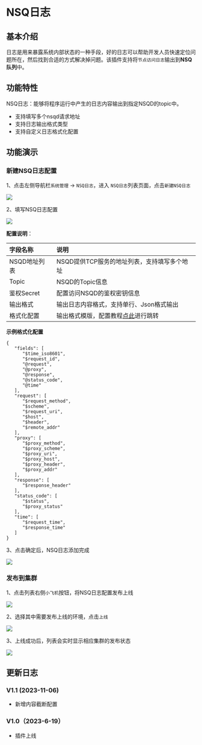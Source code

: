 # NSQ日志

## 基本介绍

日志是用来暴露系统内部状态的一种手段，好的日志可以帮助开发人员快速定位问题所在，然后找到合适的方式解决掉问题。该插件支持将`节点访问日志`输出到**NSQ队列**中。

## 功能特性

NSQ日志：能够将程序运行中产生的日志内容输出到指定NSQD的topic中。

* 支持填写多个nsqd请求地址
* 支持日志输出格式类型
* 支持自定义日志格式化配置

## 功能演示

### 新建NSQ日志配置

1、点击左侧导航栏`系统管理` -> `NSQ日志`，进入 `NSQ日志`列表页面，点击`新建NSQ日志`

![](http://data.eolinker.com/course/mP9cAUw2c0e57b252f4ede635f63b76ba31f5c0b826872a.png)

2、填写NSQ日志配置

![](http://data.eolinker.com/course/jzPEqMc41180eeb8d1a8cb7a9d1ff545753fb712f2df4ac.png)

**配置说明**：

| 字段名称     | 说明                                                         |
| :----------- | :----------------------------------------------------------- |
| NSQD地址列表 | NSQD提供TCP服务的地址列表，支持填写多个地址                  |
| Topic        | NSQD的Topic信息                                              |
| 鉴权Secret   | 配置访问NSQD的鉴权密钥信息                                   |
| 输出格式     | 输出日志内容格式，支持单行、Json格式输出                     |
| 格式化配置   | 输出格式模版，配置教程[点此](https://help.apinto.com/docs/formatter)进行跳转 |

**示例格式化配置**

```
{
   "fields": [
      "$time_iso8601",
      "$request_id",
      "@request",
      "@proxy",
      "@response",
      "@status_code",
      "@time"
   ],
   "request": [
      "$request_method",
      "$scheme",
      "$request_uri",
      "$host",
      "$header",
      "$remote_addr"
   ],
   "proxy": [
      "$proxy_method",
      "$proxy_scheme",
      "$proxy_uri",
      "$proxy_host",
      "$proxy_header",
      "$proxy_addr"
   ],
   "response": [
      "$response_header"
   ],
   "status_code": [
      "$status",
      "$proxy_status"
   ],
   "time": [
      "$request_time",
      "$response_time"
   ]
}
```

3、点击确定后，NSQ日志添加完成

![](http://data.eolinker.com/course/9bk8JLP81dd351417cf20d1cf84b8480e27056567f4f7d3.png)

### 发布到集群

1、点击列表右侧`小飞机`按钮，将NSQ日志配置发布上线

![](http://data.eolinker.com/course/7QPtDzY71d87af4a504468343eb0c80ccca823c93726a48.png)

2、选择其中需要发布上线的环境，点击`上线`

![](http://data.eolinker.com/course/AJdKFlMd13cf76912566ee666427f28e9ecfcf594a70bfc.png)

3、上线成功后，列表会实时显示相应集群的发布状态

![](http://data.eolinker.com/course/UsgdW3t020287005ddd27f229bed6532a17f2c6a8d1e9c7.png)

## 更新日志

### V1.1 (2023-11-06)
- 新增内容截断配置

### V1.0（2023-6-19）

- 插件上线